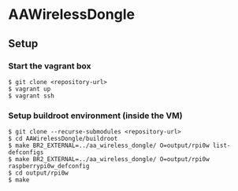 # AAWirelessDongle

## Setup

### Start the vagrant box
```
$ git clone <repository-url>
$ vagrant up
$ vagrant ssh
```

### Setup buildroot environment (inside the VM)
```
$ git clone --recurse-submodules <repository-url>
$ cd AAWirelessDongle/buildroot
$ make BR2_EXTERNAL=../aa_wireless_dongle/ O=output/rpi0w list-defconfigs
$ make BR2_EXTERNAL=../aa_wireless_dongle/ O=output/rpi0w raspberrypi0w_defconfig
$ cd output/rpi0w
$ make
```

